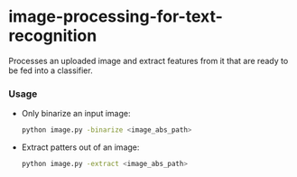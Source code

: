 # image-processing-for-text-recognition
Processes an uploaded image and extract features from it that are ready to be fed into a classifier.

### Usage

- Only binarize an input image:

  ```bash
  python image.py -binarize <image_abs_path>
  ```

- Extract patters out of an image:

  ```bash
  python image.py -extract <image_abs_path>
  ```
